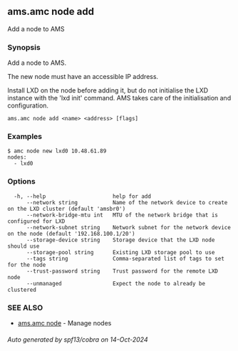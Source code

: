 ## ams.amc node add

Add a node to AMS

### Synopsis

Add a node to AMS.

The new node must have an accessible IP address.

Install LXD on the node before adding it, but do not initialise the LXD instance
with the 'lxd init' command.
AMS takes care of the initialisation and configuration.

```
ams.amc node add <name> <address> [flags]
```

### Examples

```
$ amc node new lxd0 10.48.61.89
nodes:
  - lxd0

```

### Options

```
  -h, --help                     help for add
      --network string           Name of the network device to create on the LXD cluster (default 'amsbr0')
      --network-bridge-mtu int   MTU of the network bridge that is configured for LXD
      --network-subnet string    Network subnet for the network device on the node (default '192.168.100.1/20')
      --storage-device string    Storage device that the LXD node should use
      --storage-pool string      Existing LXD storage pool to use
      --tags string              Comma-separated list of tags to set for the node
      --trust-password string    Trust password for the remote LXD node
      --unmanaged                Expect the node to already be clustered
```

### SEE ALSO

* [ams.amc node](ams.amc_node.md)	 - Manage nodes

###### Auto generated by spf13/cobra on 14-Oct-2024
